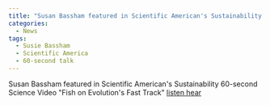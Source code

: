 ```yaml
---
title: "Susan Bassham featured in Scientific American's Sustainability 60-second Science Video".
categories:
  - News
tags:
  - Susie Bassham		
  - Scientific America
  - 60-second talk
---
```


Susan Bassham featured in Scientific American's Sustainability 60-second Science Video "Fish on Evolution's Fast Track" [listen hear](https://www.scientificamerican.com/podcast/episode/small-fish-takes-fast-evolution-track/)